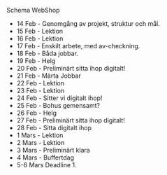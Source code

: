 Schema WebShop

* 14 Feb - Genomgång av projekt, struktur och mål.
* 15 Feb - Lektion
* 16 Feb - Lektion
* 17 Feb - Enskilt arbete, med av-checkning.
* 18 Feb - Båda jobbar. 
* 19 Feb - Helg
* 20 Feb - Preliminärt sitta ihop digitalt!
* 21 Feb - Märta Jobbar
* 22 Feb - Lektion
* 23 Feb - Lektion
* 24 Feb - Sitter vi digitalt ihop!
* 25 Feb - Bohus gemensamt? 
* 26 Feb - Helg
* 27 Feb - Preliminärt sitta ihop digitalt!
* 28 Feb - Sitta digitalt ihop
* 1 Mars - Lektion
* 2 Mars - Lektion
* 3 Mars - Preliminärt klara
* 4 Mars - Buffertdag 
* 5-6 Mars Deadline 1.  

